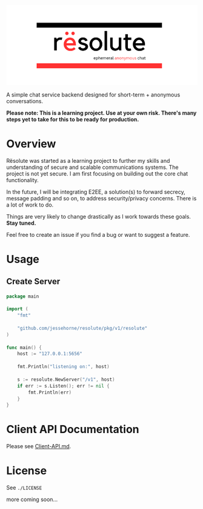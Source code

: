 ![Resolute Logo](./assets/logo-wide.png)

A simple chat service backend designed for short-term + anonymous conversations.

**Please note: This is a learning project. Use at your own risk. There's many steps yet to take for this to be ready for production.**

# Overview

Rësolute was started as a learning project to further my skills and understanding of secure and scalable communications systems. The project is not yet secure. I am first focusing on building out the core chat functionality.

In the future, I will be integrating E2EE, a solution(s) to forward secrecy, message padding and so on, to address security/privacy concerns. There is a lot of work to do.

Things are very likely to change drastically as I work towards these goals. **Stay tuned.**

Feel free to create an issue if you find a bug or want to suggest a feature.


# Usage

## Create Server

```go
package main

import (
	"fmt"

	"github.com/jessehorne/resolute/pkg/v1/resolute"
)

func main() {
	host := "127.0.0.1:5656"
	
	fmt.Println("listening on:", host)
	
	s := resolute.NewServer("/v1", host)
	if err := s.Listen(); err != nil {
		fmt.Println(err)
	}
}

```

# Client API Documentation

Please see [Client-API.md](./Client-API.md).

# License

See `./LICENSE`

more coming soon...
